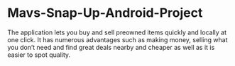 # Mavs-Snap-Up-Android-Project
The application lets you buy and sell preowned items quickly and locally at one click. It has numerous advantages such as making money, selling what you don’t need and find great deals nearby and cheaper as well as it is easier to spot quality. 
